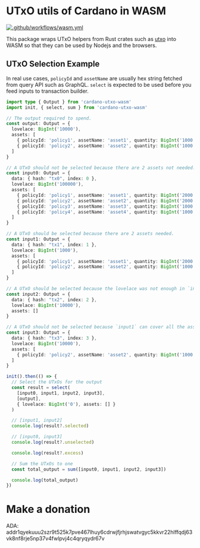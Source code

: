 # UTxO utils of Cardano in WASM

[![.github/workflows/wasm.yml](https://github.com/siegfried/cardano-utxo-wasm/actions/workflows/wasm.yml/badge.svg)](https://github.com/siegfried/cardano-utxo-wasm/actions/workflows/wasm.yml)

This package wraps UTxO helpers from Rust crates such as [utxo](https://github.com/siegfried/utxo) into WASM so that they can be used by Nodejs and the browsers.

## UTxO Selection Example

In real use cases, `policyId` and `assetName` are usually hex string fetched from query API such as GraphQL. `select` is expected to be used before you feed inputs to transaction builder.

```typescript
import type { Output } from 'cardano-utxo-wasm'
import init, { select, sum } from 'cardano-utxo-wasm'

// The output required to spend.
const output: Output = {
  lovelace: BigInt('10000'),
  assets: [
    { policyId: 'policy1', assetName: 'asset1', quantity: BigInt('1000') },
    { policyId: 'policy2', assetName: 'asset2', quantity: BigInt('1000') }
  ]
}

// A UTxO should not be selected because there are 2 assets not needed.
const input0: Output = {
  data: { hash: "tx0", index: 0 },
  lovelace: BigInt('100000'),
  assets: [
    { policyId: 'policy1', assetName: 'asset1', quantity: BigInt('2000') },
    { policyId: 'policy2', assetName: 'asset2', quantity: BigInt('2000') },
    { policyId: 'policy3', assetName: 'asset3', quantity: BigInt('1000') },
    { policyId: 'policy4', assetName: 'asset4', quantity: BigInt('1000') }
  ]
}

// A UTxO should be selected because there are 2 assets needed.
const input1: Output = {
  data: { hash: "tx1", index: 1 },
  lovelace: BigInt('1000'),
  assets: [
    { policyId: 'policy1', assetName: 'asset1', quantity: BigInt('2000') },
    { policyId: 'policy2', assetName: 'asset2', quantity: BigInt('1000') }
  ]
}

// A UTxO should be selected because the lovelace was not enough in `input1`.
const input2: Output = {
  data: { hash: "tx2", index: 2 },
  lovelace: BigInt('10000'),
  assets: []
}

// A UTxO should not be selected because `input1` can cover all the assets needed.
const input3: Output = {
  data: { hash: "tx3", index: 3 },
  lovelace: BigInt('10000'),
  assets: [
    { policyId: 'policy2', assetName: 'asset2', quantity: BigInt('1000') }
  ]
}

init().then(() => {
  // Select the UTxOs for the output
  const result = select(
    [input0, input1, input2, input3],
    [output],
    { lovelace: BigInt('0'), assets: [] }
  )

  // [input1, input2]
  console.log(result?.selected)

  // [input0, input3]
  console.log(result?.unselected)

  console.log(result?.excess)

  // Sum the UTxOs to one
  const total_output = sum([input0, input1, input2, input3])

  console.log(total_output)
})
```

# Make a donation

ADA: addr1qyekuuu2szr9t525k7pve467lhuy6cdrwjfjrhjswatvgyc5kkvr22hlffqdj63vk8nf8rje5np37v4fwlpvj4c4qryqydr67v
